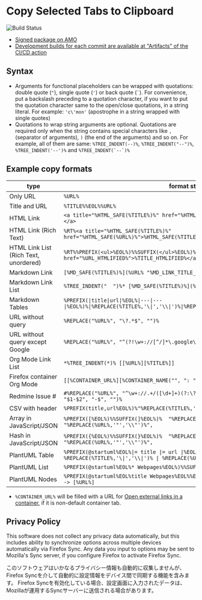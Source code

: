 # Copy Selected Tabs to Clipboard

![Build Status](https://github.com/piroor/copy-selected-tabs-to-clipboard/actions/workflows/main.yml/badge.svg?branch=trunk)

* [Signed package on AMO](https://addons.mozilla.org/firefox/addon/copy-selected-tabs-to-clipboar/)
* [Development builds for each commit are available at "Artifacts" of the CI/CD action](https://github.com/piroor/copy-selected-tabs-to-clipboard/actions?query=workflow%3ACI%2FCD)


## Syntax

* Arguments for functional placeholders can be wrapped with quotations: double quote (`"`), single quote (`'`) or back quote (`` ` ``). For convenience, put a backslash preceding to a quotation character, if you want to put the quotation character same to the open/close quotations, in a string literal. For example: `'c\'mon'` (apostrophe in a string wrapped with single quotes)
* Quotations to wrap string arguments are optional. Quotations are required only when the string contains special characters like `,` (separator of arguments), `)` (the end of the arguments) and so on. For example, all of them are same: `%TREE_INDENT(--)%`, `%TREE_INDENT("--")%`, `%TREE_INDENT('--')%` and ``%TREE_INDENT(`--`)%``

## Example copy formats

|type|format string|
|----|-------------|
|Only URL|`%URL%`|
|Title and URL|`%TITLE%%EOL%%URL%`|
|HTML Link|`<a title="%HTML_SAFE(%TITLE%)%" href="%HTML_SAFE(%URL%)%">%HTML_SAFE(%TITLE%)%</a>`|
|HTML Link (Rich Text)|`%RT%<a title="%HTML_SAFE(%TITLE%)%" href="%HTML_SAFE(%URL%)%">%HTML_SAFE(%TITLE%)%</a>`|
|HTML Link List (Rich Text, unordered)|`%RT%%PREFIX(<ul>%EOL%)%%SUFFIX(</ul>%EOL%)%<li><a href="%URL_HTMLIFIED%">%TITLE_HTMLIFIED%</a></li>%EOL%`|
|Markdown Link|`[%MD_SAFE(%TITLE%)%](%URL% "%MD_LINK_TITLE_SAFE(%TITLE%)%")`|
|Markdown Link List|`%TREE_INDENT("  ")%* [%MD_SAFE(%TITLE%)%](%URL% "%MD_LINK_TITLE_SAFE(%TITLE%)%")`|
|Markdown Tables|`%PREFIX(\|title\|url\|%EOL%\|---\|---\|%EOL%)%\|%REPLACE(%TITLE%,'\\|','\\\|')%\|%REPLACE(%URL%,'\\|','\\\|')%\|`|
|URL without query|`%REPLACE("%URL%", "\?.*$", "")%`|
|URL without query except Google|`%REPLACE("%URL%", "^(?!\w+://[^/]*\.google\.[^/]*/.*)\?.*$", "$1")`|
|Org Mode Link List|`*%TREE_INDENT(*)% [[%URL%][%TITLE%]]`|
|Firefox container Org Mode| `[[%CONTAINER_URL%][%CONTAINER_NAME("", ": ")%%TITLE%]]`|
|Redmine Issue #|`#%REPLACE("%URL%", "^\w+://.+/([\d+]+)(?:\?[^#]*)?(?:#(?:note-([\d]+))?[^#]*)?$", "$1-$2", "-$", "")%`|
|CSV with header|`%PREFIX(title,url%EOL%)%"%REPLACE(%TITLE%,'"','""')%","%REPLACE(%URL%,'"','""')%"`|
|Array in JavaScript/JSON|`%PREFIX([%EOL%)%%SUFFIX(]%EOL%)%  "%REPLACE(%TITLE%,'"','\\"')%", "%REPLACE(%URL%,'"','\\"')%",`|
|Hash in JavaScript/JSON|`%PREFIX({%EOL%)%%SUFFIX(}%EOL%)%  "%REPLACE(%TITLE%,'"','\\"')%": "%REPLACE(%URL%,'"','\\"')%",`|
|PlantUML Table|`%PREFIX(@startuml%EOL%\|= title \|= url \|%EOL%)%%SUFFIX(@enduml%EOL%)%\| %REPLACE(%TITLE%,'\\|','\\\|')% \| %REPLACE(%URL%,'\\|','\\\|')% \|`|
|PlantUML List|`%PREFIX(@startuml%EOL%* Webpages%EOL%)%%SUFFIX(@enduml%EOL%)%** "%TITLE%" : %URL%`|
|PlantUML Nodes|`%PREFIX(@startuml%EOL%title Webpages%EOL%%EOL%)%%SUFFIX(@enduml%EOL%)%[%TITLE%] --> [%URL%]`|


* `%CONTAINER_URL%` will be filled with a URL for [Open external links in a container](https://addons.mozilla.org/firefox/addon/open-url-in-container/), if it is non-default container tab.

## Privacy Policy

This software does not collect any privacy data automatically, but this includes ability to synchronize options across multiple devices automatically via Firefox Sync.
Any data you input to options may be sent to Mozilla's Sync server, if you configure Firefox to activate Firefox Sync.

このソフトウェアはいかなるプライバシー情報も自動的に収集しませんが、Firefox Syncを介して自動的に設定情報をデバイス間で同期する機能を含みます。
Firefox Syncを有効化している場合、設定画面に入力されたデータは、Mozillaが運用するSyncサーバーに送信される場合があります。
